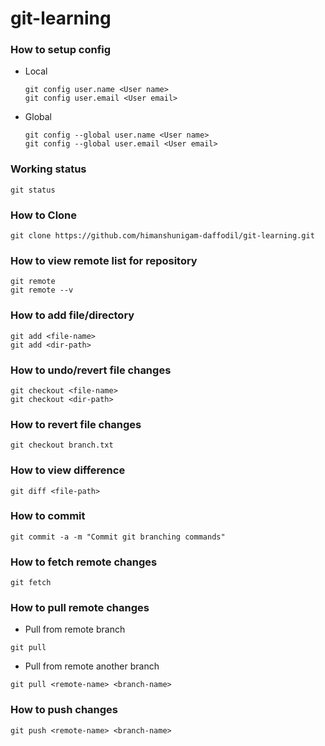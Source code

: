 # git-learning

### How to setup config
* Local
    ```shell
    git config user.name <User name>
    git config user.email <User email>
    ```

* Global
    ```shell
    git config --global user.name <User name>
    git config --global user.email <User email>
    ```

### Working status
```shell
git status
```
### How to Clone
```shell
git clone https://github.com/himanshunigam-daffodil/git-learning.git
```

### How to view remote list for repository
```shell
git remote
git remote --v
```

### How to add file/directory
```shell
git add <file-name>
git add <dir-path>
```

### How to undo/revert file changes
```shell
git checkout <file-name>
git checkout <dir-path>
```

### How to revert file changes
```shell
git checkout branch.txt
```

### How to view difference
```shell
git diff <file-path>
```
### How to commit
```shell
git commit -a -m "Commit git branching commands"
```

### How to fetch remote changes
```shell
git fetch
```

### How to pull remote changes
* Pull from remote branch
```shell
git pull
```

* Pull from remote another branch
```shell
git pull <remote-name> <branch-name>
```

### How to push changes
```shell
git push <remote-name> <branch-name>
```
